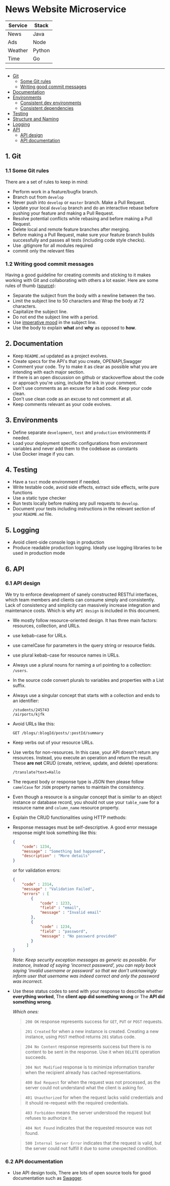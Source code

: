 
# News Website Microservice 

| Service | Stack |
|--|--|
| News | Java |
| Ads  | Node |
| Weather  | Python |
| Time  | Go |

<hr>

- [Git](#git)
    - [Some Git rules](#some-git-rules)
    - [Writing good commit messages](#writing-good-commit-messages)
- [Documentation](#documentation)
- [Environments](#environments)
    - [Consistent dev environments](#consistent-dev-environments)
    - [Consistent dependencies](#consistent-dependencies)
- [Testing](#testing)
- [Structure and Naming](#structure-and-naming)
- [Logging](#logging)
- [API](#api)
    - [API design](#api-design)
    - [API documentation](#api-documentation)

<a name="git"></a>
## 1. Git
<a name="some-git-rules"></a>

### 1.1 Some Git rules
There are a set of rules to keep in mind:
* Perform work in a feature/bugfix branch.
* Branch out from `develop`
* Never push into `develop` or `master` branch. Make a Pull Request.
* Update your local `develop` branch and do an interactive rebase before pushing your feature and making a Pull Request.
* Resolve potential conflicts while rebasing and before making a Pull Request.
* Delete local and remote feature branches after merging.
* Before making a Pull Request, make sure your feature branch builds successfully and passes all tests (including code style checks).
* Use .gitignore for all modules required
* commit only the relevant files  
<a name="git-workflow"></a>
### 1.2 Writing good commit messages

Having a good guideline for creating commits and sticking to it makes working with Git and collaborating with others a lot easier. Here are some rules of thumb ([source](https://chris.beams.io/posts/git-commit/#seven-rules)):

 * Separate the subject from the body with a newline between the two.
 * Limit the subject line to 50 characters and Wrap the body at 72 characters.
 * Capitalize the subject line.
 * Do not end the subject line with a period.
 * Use [imperative mood](https://en.wikipedia.org/wiki/Imperative_mood) in the subject line.
 * Use the body to explain **what** and **why** as opposed to **how**.

 <a name="documentation"></a>
## 2. Documentation


* Keep `README.md` updated as a project evolves.
* Create specs for the API's that you create, OPENAPI,Swagger 
* Comment your code. Try to make it as clear as possible what you are intending with each major section.
* If there is an open discussion on github or stackoverflow about the code or approach you're using, include the link in your comment. 
* Don't use comments as an excuse for a bad code. Keep your code clean.
* Don't use clean code as an excuse to not comment at all.
* Keep comments relevant as your code evolves.

<a name="environments"></a>
## 3. Environments


* Define separate `development`, `test` and `production` environments if needed.
* Load your deployment specific configurations from environment variables and never add them to the codebase as constants
* Use Docker image if you can.
## 4. Testing
* Have a `test` mode environment if needed.
* Write testable code, avoid side effects, extract side effects, write pure functions
* Use a static type checker 
* Run tests locally before making any pull requests to `develop`.
* Document your tests including instructions in the relevant section of your `README.md` file.
## 5. Logging


* Avoid client-side console logs in production
* Produce readable production logging. Ideally use logging libraries to be used in production mode
<a name="api"></a>
## 6. API
<a name="api-design"></a>

### 6.1 API design

We try to enforce development of sanely constructed RESTful interfaces, which team members and clients can consume simply and consistently.  
 Lack of consistency and simplicity can massively increase integration and maintenance costs. Which is why `API design` is included in this document.


* We mostly follow resource-oriented design. It has three main factors: resources, collection, and URLs.
* use kebab-case for URLs.
* use camelCase for parameters in the query string or resource fields.
* use plural kebab-case for resource names in URLs.
* Always use a plural nouns for naming a url pointing to a collection: `/users`.
* In the source code convert plurals to variables and properties with a List suffix.
* Always use a singular concept that starts with a collection and ends to an identifier:
    ```
    /students/245743
    /airports/kjfk
    ```
* Avoid URLs like this: 
    ```
    GET /blogs/:blogId/posts/:postId/summary
    ```

* Keep verbs out of your resource URLs.

* Use verbs for non-resources. In this case, your API doesn't return any resources. Instead, you execute an operation and return the result. These **are not** CRUD (create, retrieve, update, and delete) operations:

    ```
    /translate?text=Hallo
    ```

* The request body or response type is JSON then please follow `camelCase` for `JSON` property names to maintain the consistency.
* Even though a resource is a singular concept that is similar to an object instance or database record, you should not use your `table_name` for a resource name and `column_name` resource property.
* Explain the CRUD functionalities using HTTP methods:
* Response messages must be self-descriptive. A good error message response might look something like this:
    ```json
    {
        "code": 1234,
        "message" : "Something bad happened",
        "description" : "More details"
    }
    ```
    or for validation errors:
    ```json
    {
        "code" : 2314,
        "message" : "Validation Failed",
        "errors" : [
            {
                "code" : 1233,
                "field" : "email",
                "message" : "Invalid email"
            },
            {
                "code" : 1234,
                "field" : "password",
                "message" : "No password provided"
            }
          ]
    }
    ```

    _Note: Keep security exception messages as generic as possible. For instance, Instead of saying ‘incorrect password’, you can reply back saying ‘invalid username or password’ so that we don’t unknowingly inform user that username was indeed correct and only the password was incorrect._

* Use these status codes to send with your response to describe whether **everything worked**,
The **client app did something wrong** or The **API did something wrong**.
    
    _Which ones:_
    > `200 OK` response represents success for `GET`, `PUT` or `POST` requests.

    > `201 Created` for when a new instance is created. Creating a new instance, using `POST` method returns `201` status code.

    > `204 No Content` response represents success but there is no content to be sent in the response. Use it when `DELETE` operation succeeds.

    > `304 Not Modified` response is to minimize information transfer when the recipient already has cached representations.

    > `400 Bad Request` for when the request was not processed, as the server could not understand what the client is asking for.

    > `401 Unauthorized` for when the request lacks valid credentials and it should re-request with the required credentials.

    > `403 Forbidden` means the server understood the request but refuses to authorize it.

    > `404 Not Found` indicates that the requested resource was not found. 

    > `500 Internal Server Error` indicates that the request is valid, but the server could not fulfill it due to some unexpected condition.

 

<a name="api-documentation"></a>
### 6.2 API documentation
* Use API design tools, There are lots of open source tools for good documentation such as [Swagger](https://swagger.io/).


